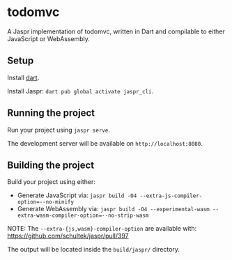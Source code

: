 # todomvc

A Jaspr implementation of todomvc, written in Dart and compilable to either JavaScript or WebAssembly.

## Setup

Install [dart](https://dart.dev/get-dart).

Install Jaspr: `dart pub global activate jaspr_cli`.

## Running the project

Run your project using `jaspr serve`.

The development server will be available on `http://localhost:8080`.

## Building the project

Build your project using either:
- Generate JavaScript via: `jaspr build -O4 --extra-js-compiler-option=--no-minify`
- Generate WebAssembly via: `jaspr build -O4 --experimental-wasm --extra-wasm-compiler-option=--no-strip-wasm`

NOTE: The `--extra-{js,wasm}-compiler-option` are available with: https://github.com/schultek/jaspr/pull/397

The output will be located inside the `build/jaspr/` directory.
